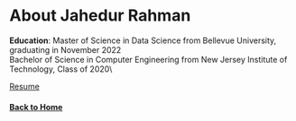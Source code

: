 # About Jahedur Rahman

**Education**: Master of Science in Data Science from Bellevue University, graduating in November 2022\
               Bachelor of Science in Computer Engineering from New Jersey Institute of Technology, Class of 2020\

[Resume](https://github.com/jahed323/jahed323.github.io/blob/main/Jahedur_Rahman%20_Resume.pdf)

#### [Back to Home](https://jahed323.github.io/)

